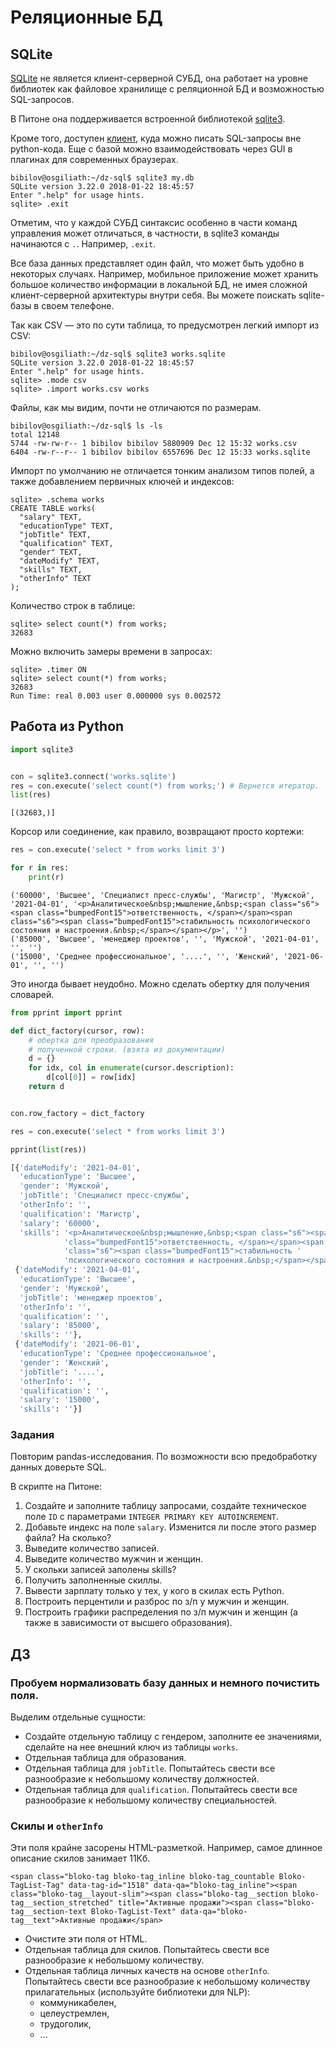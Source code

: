 # Реляционные БД

## SQLite

[SQLite](https://sqlite.org) не является клиент-серверной СУБД, она работает на уровне библиотек как файловое хранилище с реляционной БД и возможностью SQL-запросов.

В Питоне она поддерживается встроенной библиотекой [sqlite3](https://docs.python.org/3/library/sqlite3.html).

Кроме того, доступен [клиент](https://sqlite.org/cli.html), куда можно писать SQL-запросы вне python-кода. Еще с базой можно взаимодействовать через GUI в плагинах для современных браузерах.

```
bibilov@osgiliath:~/dz-sql$ sqlite3 my.db
SQLite version 3.22.0 2018-01-22 18:45:57
Enter ".help" for usage hints.
sqlite> .exit
```

Отметим, что у каждой СУБД синтаксис особенно в части команд управления может отличаться, в частности, в sqlite3 команды начинаются с `.`. Например, `.exit`. 

Все база данных представляет один файл, что может быть удобно в некоторых случаях. Например, мобильное приложение может хранить большое количество информации в локальной БД, не имея сложной клиент-серверной архитектуры внутри себя. Вы можете поискать sqlite-базы в своем телефоне.

Так как CSV &mdash; это по сути таблица, то предусмотрен легкий импорт из CSV:

```
bibilov@osgiliath:~/dz-sql$ sqlite3 works.sqlite
SQLite version 3.22.0 2018-01-22 18:45:57
Enter ".help" for usage hints.
sqlite> .mode csv
sqlite> .import works.csv works
```

Файлы, как мы видим, почти не отличаются по размерам.

```
bibilov@osgiliath:~/dz-sql$ ls -ls
total 12148
5744 -rw-rw-r-- 1 bibilov bibilov 5880909 Dec 12 15:32 works.csv
6404 -rw-r--r-- 1 bibilov bibilov 6557696 Dec 12 15:33 works.sqlite
```

Импорт по умолчанию не отличается тонким анализом типов полей, а также добавлением первичных ключей и индексов:

```
sqlite> .schema works
CREATE TABLE works(
  "salary" TEXT,
  "educationType" TEXT,
  "jobTitle" TEXT,
  "qualification" TEXT,
  "gender" TEXT,
  "dateModify" TEXT,
  "skills" TEXT,
  "otherInfo" TEXT
);

```

Количество строк в таблице:

```
sqlite> select count(*) from works;
32683
```

Можно включить замеры времени в запросах:

```
sqlite> .timer ON
sqlite> select count(*) from works;
32683
Run Time: real 0.003 user 0.000000 sys 0.002572
```

## Работа из Python

```python
import sqlite3 


con = sqlite3.connect('works.sqlite')
res = con.execute('select count(*) from works;') # Вернется итератор.
list(res)
```

```
[(32683,)]
```

Корсор или соединение, как правило, возвращают просто кортежи:

```python
res = con.execute('select * from works limit 3')

for r in res:
    print(r)
```

```
('60000', 'Высшее', 'Специалист пресс-службы', 'Магистр', 'Мужской', '2021-04-01', '<p>Аналитическое&nbsp;мышление,&nbsp;<span class="s6"><span class="bumpedFont15">ответственность, </span></span><span class="s6"><span class="bumpedFont15">стабильность психологического состояния и настроения.&nbsp;</span></span></p>', '')
('85000', 'Высшее', 'менеджер проектов', '', 'Мужской', '2021-04-01', '', '')
('15000', 'Среднее профессиональное', '....', '', 'Женский', '2021-06-01', '', '')
```

Это иногда бывает неудобно. Можно сделать обертку для получения словарей.

```python
from pprint import pprint

def dict_factory(cursor, row): 
    # обертка для преобразования 
    # полученной строки. (взята из документации)
    d = {}
    for idx, col in enumerate(cursor.description):
        d[col[0]] = row[idx]
    return d


con.row_factory = dict_factory

res = con.execute('select * from works limit 3')

pprint(list(res))
```

```python
[{'dateModify': '2021-04-01',
  'educationType': 'Высшее',
  'gender': 'Мужской',
  'jobTitle': 'Специалист пресс-службы',
  'otherInfo': '',
  'qualification': 'Магистр',
  'salary': '60000',
  'skills': '<p>Аналитическое&nbsp;мышление,&nbsp;<span class="s6"><span '
            'class="bumpedFont15">ответственность, </span></span><span '
            'class="s6"><span class="bumpedFont15">стабильность '
            'психологического состояния и настроения.&nbsp;</span></span></p>'},
 {'dateModify': '2021-04-01',
  'educationType': 'Высшее',
  'gender': 'Мужской',
  'jobTitle': 'менеджер проектов',
  'otherInfo': '',
  'qualification': '',
  'salary': '85000',
  'skills': ''},
 {'dateModify': '2021-06-01',
  'educationType': 'Среднее профессиональное',
  'gender': 'Женский',
  'jobTitle': '....',
  'otherInfo': '',
  'qualification': '',
  'salary': '15000',
  'skills': ''}]
```

### Задания

Повторим pandas-исследования. По возможности всю предобработку данных доверьте SQL. 

В скрипте на Питоне:

1. Создайте и заполните таблицу запросами, создайте техническое поле `ID` c параметрами `INTEGER PRIMARY KEY AUTOINCREMENT`.
2. Добавьте индекс на поле `salary`. Изменится ли после этого размер файла? На сколько?
3. Выведите количество записей.
4. Выведите количество мужчин и женщин.
5. У скольки записей заполены skills?
6. Получить заполненные скиллы.
7. Вывести зарплату только у тех, у кого в скилах есть Python.
8. Построить перцентили и разброс по з/п у мужчин и женщин.
9. Построить графики распределения по з/п мужчин и женщин (а также в зависимости от высшего образования).

## ДЗ

### Пробуем нормализовать базу данных и немного почистить поля.

Выделим отдельные сущности:

* Создайте отдельную таблицу с гендером, заполните ее значениями, сделайте на нее внешний ключ из таблицы `works`.
* Отдельная таблица для образования.
* Отдельная таблица для `jobTitle`. Попытайтесь свести все разнообразие к небольшому количеству должностей.
* Отдельная таблица для `qualification`. Попытайтесь свести все разнообразие к небольшому количеству специальностей.

### Скилы и `otherInfo`

Эти поля крайне засорены HTML-разметкой. Например, самое длинное описание скилов занимает 11Кб.

```
<span class="bloko-tag bloko-tag_inline bloko-tag_countable Bloko-TagList-Tag" data-tag-id="1518" data-qa="bloko-tag_inline"><span class="bloko-tag__layout-slim"><span class="bloko-tag__section bloko-tag__section_stretched" title="Активные продажи"><span class="bloko-tag__section-text Bloko-TagList-Text" data-qa="bloko-tag__text">Активные продажи</span>
```

* Очистите эти поля от HTML.
* Отдельная таблица для скилов. Попытайтесь свести все разнообразие к небольшому количеству.
* Отдельная таблица личных качеств на основе `otherInfo`. Попытайтесь свести все разнообразие к небольшому количеству прилагательных (используйте библиотеки для NLP): 
   * коммуникабелен, 
   * целеустремлен,
   * трудоголик,
   * ...
